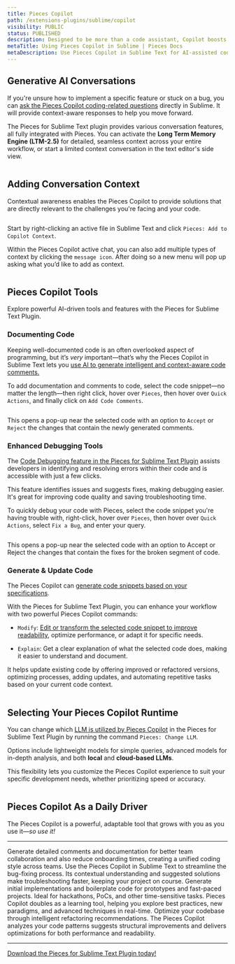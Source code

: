 ```yaml
---
title: Pieces Copilot
path: /extensions-plugins/sublime/copilot
visibility: PUBLIC
status: PUBLISHED
description: Designed to be more than a code assistant, Copilot boosts productivity by helping you debug, ask coding questions, generate code, and insert comments—all within Sublime.
metaTitle: Using Pieces Copilot in Sublime | Pieces Docs
metaDescription: Use Pieces Copilot in Sublime Text for AI-assisted coding, debugging, and code completion.
---
```


## Generative AI Conversations

If you're unsure how to implement a specific feature or stuck on a bug, you can [ask the Pieces Copilot coding-related questions](/products/extensions-plugins/sublime/copilot/chat) directly in Sublime. It will provide context-aware responses to help you move forward.

The Pieces for Sublime Text plugin provides various conversation features, all fully integrated with Pieces. You can activate the **Long Term Memory Engine (LTM-2.5)** for detailed, seamless context across your entire workflow, or start a limited context conversation in the text editor's side view.

<Image src="https://storage.googleapis.com/hashnode_product_documentation_assets/cdn_migrate_repair_2/sublime/generative_ai_conversations.png" alt="" align="center" fullwidth="true" />

## Adding Conversation Context

Contextual awareness enables the Pieces Copilot to provide solutions that are directly relevant to the challenges you're facing and your code.

<Image src="https://storage.googleapis.com/hashnode_product_documentation_assets/sublime_text_plugin_assets/pieces_ai_copilot/pieces_ai_copilot_PARENT_PAGE/add_file_to_context.png" alt="" align="center" fullwidth="true" />

Start by right-clicking an active file in Sublime Text and click `Pieces: Add to Copilot Context`.

Within the Pieces Copilot active chat, you can also add multiple types of context by clicking the `message icon`. After doing so a new menu will pop up asking what you’d like to add as context.

<Image src="https://storage.googleapis.com/hashnode_product_documentation_assets/sublime_text_plugin_assets/pieces_ai_copilot/pieces_ai_copilot_PARENT_PAGE/adding_context_active_chat.png" alt="" align="center" fullwidth="true" />

## Pieces Copilot Tools

Explore powerful AI-driven tools and features with the Pieces for Sublime Text Plugin.

### Documenting Code

Keeping well-documented code is an often overlooked aspect of programming, but it’s *very* important—that’s why the Pieces Copilot in Sublime Text lets you [use AI to generate intelligent and context-aware code comments.](/products/extensions-plugins/sublime/copilot/documenting-code)

To add documentation and comments to code, select the code snippet—no matter the length—then right click, hover over `Pieces`, then hover over `Quick Actions`, and finally click on `Add Code Comments`.

<Image src="https://storage.googleapis.com/hashnode_product_documentation_assets/sublime_text_plugin_assets/pieces_ai_copilot/documenting_code/documenting_code.gif" alt="" align="center" fullwidth="true" />

This opens a pop-up near the selected code with an option to `Accept` or `Reject` the changes that contain the newly generated comments.

### Enhanced Debugging Tools

The [Code Debugging feature in the Pieces for Sublime Text Plugin](/products/extensions-plugins/sublime/copilot/debugging-errors) assists developers in identifying and resolving errors within their code and is accessible with just a few clicks.

This feature identifies issues and suggests fixes, making debugging easier. It's great for improving code quality and saving troubleshooting time.

To quickly debug your code with Pieces, select the code snippet you're having trouble with, right-click, hover over `Pieces`, then hover over `Quick Actions`, select `Fix a Bug`, and enter your query.

<Image src="https://storage.googleapis.com/hashnode_product_documentation_assets/sublime_text_plugin_assets/pieces_ai_copilot/documenting_code/fixing_a_bug.gif" alt="" align="center" fullwidth="true" />

This opens a pop-up near the selected code with an option to Accept or Reject the changes that contain the fixes for the broken segment of code.

### Generate & Update Code

The Pieces Copilot can [generate code snippets based on your specifications](/products/extensions-plugins/sublime/copilot/refactoring).

With the Pieces for Sublime Text Plugin, you can enhance your workflow with two powerful Pieces Copilot commands:

* `Modify`: [Edit or transform the selected code snippet to improve readability](/products/extensions-plugins/sublime/copilot/refactoring), optimize performance, or adapt it for specific needs.

* `Explain`: Get a clear explanation of what the selected code does, making it easier to understand and document.

It helps update existing code by offering improved or refactored versions, optimizing processes, adding updates, and automating repetitive tasks based on your current code context.

<Image src="https://storage.googleapis.com/hashnode_product_documentation_assets/sublime_text_plugin_assets/pieces_ai_copilot/documenting_code/modify_code.gif" alt="" align="center" fullwidth="true" />

## Selecting Your Pieces Copilot Runtime

You can change which [LLM is utilized by Pieces Copilot](/products/extensions-plugins/sublime/copilot/llm-settings) in the Pieces for Sublime Text Plugin by running the command `Pieces: Change LLM`.

Options include lightweight models for simple queries, advanced models for in-depth analysis, and both **local** and **cloud-based LLMs**.

This flexibility lets you customize the Pieces Copilot experience to suit your specific development needs, whether prioritizing speed or accuracy.

<Image src="https://storage.googleapis.com/hashnode_product_documentation_assets/cdn_migrate_repair_2/sublime/selecting_runtime.png" alt="" align="center" fullwidth="true" />

## Pieces Copilot As a Daily Driver

The Pieces Copilot is a powerful, adaptable tool that grows with you as you use it—*so use it!*

***

<AccordionGroup>
  <Accordion title="Collaborative Coding Made Easy">
    Generate detailed comments and documentation for better team collaboration and also reduce onboarding times, creating a unified coding style across teams.
  </Accordion>

  <Accordion title="Troubleshoot and Resolve Bugs Swiftly">
    Use the Pieces Copilot in Sublime Text to streamline the bug-fixing process. Its contextual understanding and suggested solutions make troubleshooting faster, keeping your project on course.
  </Accordion>

  <Accordion title="Quick Prototyping">
    Generate initial implementations and boilerplate code for prototypes and fast-paced projects. Ideal for hackathons, PoCs, and other time-sensitive tasks.
  </Accordion>

  <Accordion title="Skill Enhancement">
    Pieces Copilot doubles as a learning tool, helping you explore best practices, new paradigms, and advanced techniques in real-time.
  </Accordion>

  <Accordion title="Efficient Code Refactoring">
    Optimize your codebase through intelligent refactoring recommendations. The Pieces Copilot analyzes your code patterns suggests structural improvements and delivers optimizations for both performance and readability.
  </Accordion>
</AccordionGroup>

***

<a target="_blank" href="https://pieces.app/plugins/sublime">Download the Pieces for Sublime Text Plugin today!</a>